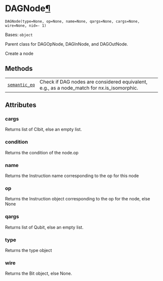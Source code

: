 # DAGNode[¶](#dagnode "Permalink to this headline")

<span id="undefined" />

`DAGNode(type=None, op=None, name=None, qargs=None, cargs=None, wire=None, nid=- 1)`

Bases: `object`

Parent class for DAGOpNode, DAGInNode, and DAGOutNode.

Create a node

## Methods

|                                                                                                                                      |                                                                                             |
| ------------------------------------------------------------------------------------------------------------------------------------ | ------------------------------------------------------------------------------------------- |
| [`semantic_eq`](qiskit.dagcircuit.DAGNode.semantic_eq#qiskit.dagcircuit.DAGNode.semantic_eq "qiskit.dagcircuit.DAGNode.semantic_eq") | Check if DAG nodes are considered equivalent, e.g., as a node\_match for nx.is\_isomorphic. |

## Attributes

<span id="undefined" />

### cargs

Returns list of Clbit, else an empty list.

<span id="undefined" />

### condition

Returns the condition of the node.op

<span id="undefined" />

### name

Returns the Instruction name corresponding to the op for this node

<span id="undefined" />

### op

Returns the Instruction object corresponding to the op for the node, else None

<span id="undefined" />

### qargs

Returns list of Qubit, else an empty list.

<span id="undefined" />

### type

Returns the type object

<span id="undefined" />

### wire

Returns the Bit object, else None.
